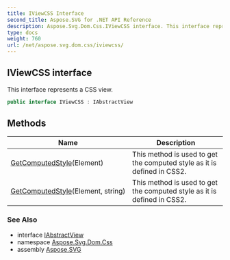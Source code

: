 ```yaml
---
title: IViewCSS Interface
second_title: Aspose.SVG for .NET API Reference
description: Aspose.Svg.Dom.Css.IViewCSS interface. This interface represents a CSS view
type: docs
weight: 760
url: /net/aspose.svg.dom.css/iviewcss/
---
```

## IViewCSS interface

This interface represents a CSS view.

```csharp
public interface IViewCSS : IAbstractView
```

## Methods

| Name | Description |
| --- | --- |
| [GetComputedStyle](../../aspose.svg.dom.css/iviewcss/getcomputedstyle/#getcomputedstyle)(Element) | This method is used to get the computed style as it is defined in CSS2. |
| [GetComputedStyle](../../aspose.svg.dom.css/iviewcss/getcomputedstyle/#getcomputedstyle_1)(Element, string) | This method is used to get the computed style as it is defined in CSS2. |

### See Also

* interface [IAbstractView](../../aspose.svg.dom.views/iabstractview/)
* namespace [Aspose.Svg.Dom.Css](../../aspose.svg.dom.css/)
* assembly [Aspose.SVG](../../)
